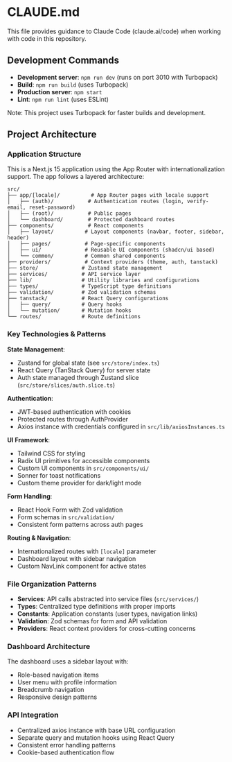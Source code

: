 # CLAUDE.md

This file provides guidance to Claude Code (claude.ai/code) when working with code in this repository.

## Development Commands

- **Development server**: `npm run dev` (runs on port 3010 with Turbopack)
- **Build**: `npm run build` (uses Turbopack)
- **Production server**: `npm start`
- **Lint**: `npm run lint` (uses ESLint)

Note: This project uses Turbopack for faster builds and development.

## Project Architecture

### Application Structure
This is a Next.js 15 application using the App Router with internationalization support. The app follows a layered architecture:

```
src/
├── app/[locale]/          # App Router pages with locale support
│   ├── (auth)/           # Authentication routes (login, verify-email, reset-password)
│   ├── (root)/           # Public pages
│   └── dashboard/        # Protected dashboard routes
├── components/           # React components
│   ├── layout/          # Layout components (navbar, footer, sidebar, header)
│   ├── pages/           # Page-specific components
│   ├── ui/              # Reusable UI components (shadcn/ui based)
│   └── common/          # Common shared components
├── providers/           # Context providers (theme, auth, tanstack)
├── store/              # Zustand state management
├── services/           # API service layer
├── lib/                # Utility libraries and configurations
├── types/              # TypeScript type definitions
├── validation/         # Zod validation schemas
├── tanstack/           # React Query configurations
│   ├── query/          # Query hooks
│   └── mutation/       # Mutation hooks
└── routes/             # Route definitions
```

### Key Technologies & Patterns

**State Management**:
- Zustand for global state (see `src/store/index.ts`)
- React Query (TanStack Query) for server state
- Auth state managed through Zustand slice (`src/store/slices/auth.slice.ts`)

**Authentication**:
- JWT-based authentication with cookies
- Protected routes through AuthProvider
- Axios instance with credentials configured in `src/lib/axiosInstances.ts`

**UI Framework**:
- Tailwind CSS for styling
- Radix UI primitives for accessible components
- Custom UI components in `src/components/ui/`
- Sonner for toast notifications
- Custom theme provider for dark/light mode

**Form Handling**:
- React Hook Form with Zod validation
- Form schemas in `src/validation/`
- Consistent form patterns across auth pages

**Routing & Navigation**:
- Internationalized routes with `[locale]` parameter
- Dashboard layout with sidebar navigation
- Custom NavLink component for active states

### File Organization Patterns

- **Services**: API calls abstracted into service files (`src/services/`)
- **Types**: Centralized type definitions with proper imports
- **Constants**: Application constants (user types, navigation links)
- **Validation**: Zod schemas for form and API validation
- **Providers**: React context providers for cross-cutting concerns

### Dashboard Architecture
The dashboard uses a sidebar layout with:
- Role-based navigation items
- User menu with profile information
- Breadcrumb navigation
- Responsive design patterns

### API Integration
- Centralized axios instance with base URL configuration
- Separate query and mutation hooks using React Query
- Consistent error handling patterns
- Cookie-based authentication flow